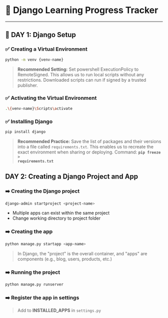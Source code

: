 # 📖 Django Learning Progress Tracker

---

## 📆 DAY 1: Django Setup

### ✅ Creating a Virtual Environment

```bash
python -m venv {venv-name}
```

> **Recommended Setting:** Set powershell ExecutionPolicy to RemoteSigned. This allows us to run local scripts without any restrictions. Downloaded scripts can run if signed by a trusted publisher.

### ✅ Activating the Virtual Environment

```bash
.\{venv-name}\Scripts\activate
```

### ✅ Installing Django

```bash
pip install django
```

> **Recommended Practice:** Save the list of packages and their versions into a file called <code>requirements.txt</code>. This enables us to recreate the exact environment when sharing or deploying. Command: <code>**pip freeze > requirements.txt**</code>

##   DAY 2: Creating a Django Project and App

### ➡️ Creating the Django project

```bash
django-admin startproject <project-name>
```
* Multiple apps can exist within the same project
* Change working directory to project folder

### ➡️ Creating the app

```bash
python manage.py startapp <app-name>
```
> In Django, the "project" is the overall container, and "apps" are components (e.g., blog, users, products, etc.)

### ➡️ Running the project

```bash
python manage.py runserver
```

### ➡️ Register the app in settings
> Add <app-name> to **INSTALLED_APPS** in <code>settings.py</code>
